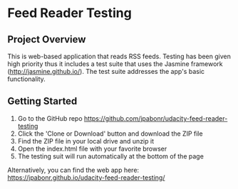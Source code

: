 # Feed Reader Testing

## Project Overview

This is web-based application that reads RSS feeds. Testing has been given high priority thus it includes a test suite that uses the Jasmine framework (http://jasmine.github.io/).  The test suite addresses the app's basic functionality.


## **Getting Started**

1. Go to the GitHub repo https://github.com/jpabonr/udacity-feed-reader-testing
2. Click the 'Clone or Download' button and download the ZIP file
3. Find the ZIP file in your local drive and unzip it
4. Open the index.html file with your favorite browser
5. The testing suit will run automatically at the bottom of the page

Alternatively, you can find the web app here: https://jpabonr.github.io/udacity-feed-reader-testing/